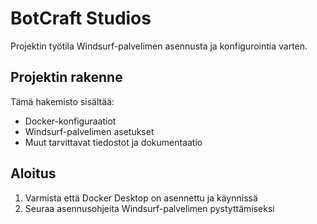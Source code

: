 # BotCraft Studios

Projektin työtila Windsurf-palvelimen asennusta ja konfigurointia varten.

## Projektin rakenne

Tämä hakemisto sisältää:
- Docker-konfiguraatiot
- Windsurf-palvelimen asetukset
- Muut tarvittavat tiedostot ja dokumentaatio

## Aloitus

1. Varmista että Docker Desktop on asennettu ja käynnissä
2. Seuraa asennusohjeita Windsurf-palvelimen pystyttämiseksi
